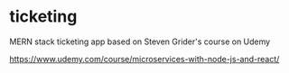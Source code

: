# ticketing

MERN stack ticketing app based on Steven Grider's course on Udemy

https://www.udemy.com/course/microservices-with-node-js-and-react/
